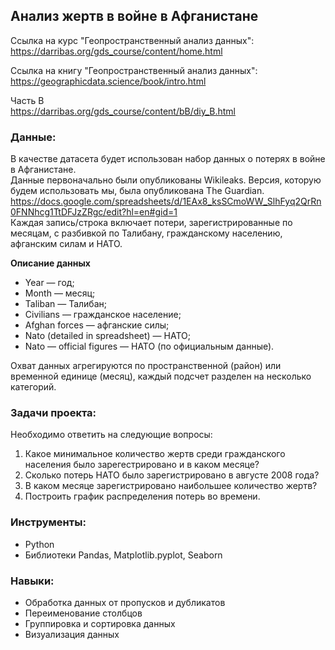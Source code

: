 ## Анализ жертв в войне в Афганистане
Ссылка на курс "Геопространственный анализ данных":\
https://darribas.org/gds_course/content/home.html

Ссылка на книгу "Геопространственный анализ данных":\
https://geographicdata.science/book/intro.html

Часть B\
https://darribas.org/gds_course/content/bB/diy_B.html

### Данные:
В качестве датасета будет использован набор данных о потерях в войне в Афганистане.\
Данные первоначально были опубликованы Wikileaks. Версия, которую будем использовать мы, была опубликована The Guardian.\
https://docs.google.com/spreadsheets/d/1EAx8_ksSCmoWW_SlhFyq2QrRn0FNNhcg1TtDFJzZRgc/edit?hl=en#gid=1 \
Каждая запись/строка включает потери, зарегистрированные по месяцам, с разбивкой по Талибану, гражданскому населению, афганским силам и НАТО.

**Описание данных**
* Year — год;
* Month — месяц;
* Taliban — Талибан;
* Civilians —	гражданское население;
* Afghan forces — афганские силы;
* Nato (detailed in spreadsheet) — НАТО;
* Nato — official figures — НАТО (по официальным данные).

Охват данных агрегируются по пространственной (район) или временной единице (месяц), каждый подсчет разделен на несколько категорий.

### Задачи проекта:
Необходимо ответить на следующие вопросы:
1.   Какое минимальное количество жертв среди гражданского населения было зарегестрировано и в каком месяце?
2.   Сколько потерь НАТО было зарегистрировано в августе 2008 года?
3.   В каком месяце зарегистрировано наибольшее количество жертв?
4.   Построить график распределения потерь во времени.

### Инструменты: 
* Python
* Библиотеки Pandas, Matplotlib.pyplot, Seaborn

### Навыки: 
* Обработка данных от пропусков и дубликатов
* Переименование столбцов
* Группировка и сортировка данных
* Визуализация данных

